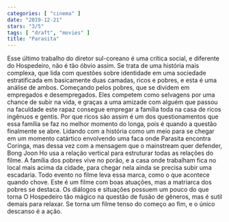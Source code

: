 ```yaml
---
categories: [ "cinema" ]
date: "2019-12-21"
stars: "3/5"
tags: [ "draft", "movies" ]
title: "Parasita"
---
```

Esse último trabalho do diretor sul-coreano é uma crítica social,
e diferente do Hospedeiro, não é tão óbvio assim. Se trata de uma
história mais complexa, que lida com questões sobre identidade em uma
sociedade estratificada em basicamente duas camadas, ricos e pobres, e
esta é uma análise de ambos. Começando pelos pobres, que se dividem em
empregados e desempregados. Eles competem como selvagens por uma chance
de subir na vida, e graças a uma amizade com alguém que passou na
faculdade este rapaz consegue empregar a família toda na casa de ricos
ingênuos e gentis. Por que ricos são assim é um dos questionamentos
que essa família se faz no melhor momento do longa, pois é quando a
questão finalmente se abre. Lidando com a história como um meio para
se chegar em um momento catártico envolvendo uma faca onde Parasita
encontra Coringa, mas dessa vez com a mensagem que o mainstream quer
defender, Bong Joon Ho usa a relação vertical para estruturar todas as
relações do filme. A família dos pobres vive no porão, e a casa onde
trabalham fica no local mais acima da cidade, para chegar nela ainda
se precisa subir uma escadaria. Todo evento no filme leva essa marca,
como o que acontece quando chove. Este é um filme com boas atuações,
mas a matriarca dos pobres se destaca. Os diálogos e situações possuem
um pouco do que torna O Hospedeiro tão mágico na questão de fusão
de gêneros, mas é sutil demais para relaxar. Se torna um filme tenso
do começo ao fim, e o único descanso é a ação.
